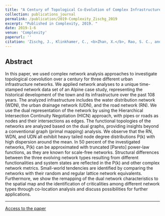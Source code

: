 ```yaml
---
title: "A Century of Topological Co-Evolution of Complex Infrastructure Networks in an Alpine City"
collection: publications_journal
permalink: /publication/2019-Complexity_Zischg_2019
excerpt: "Published in Complexity, 2019. "
date: 2019-1-6
venue: 'Complexity'
paperurl: ''
citation: 'Zischg, J., Klinkhamer, C., <b>Zhan, X.</b>, Rao, S. C., and Sitzenfrei, R., 2019. A Century of Topological Co-Evolution of Complex Infrastructure Networks in an Alpine City. <i>Complexity</i>, 2019, 2096749.'
---
```



Abstract
---
In this paper, we used complex network analysis approaches to investigate topological coevolution over a century for three different urban infrastructure networks. We applied network analyses to a unique time-stamped network data set of an Alpine case study, representing the historical development of the town and its infrastructure over the past 108 years. The analyzed infrastructure includes the water distribution network (WDN), the urban drainage network (UDN), and the road network (RN). We use the dual representation of the network by using the Hierarchical Intersection Continuity Negotiation (HICN) approach, with pipes or roads as nodes and their intersections as edges. The functional topologies of the networks are analyzed based on the dual graphs, providing insights beyond a conventional graph (primal mapping) analysis. We observe that the RN, WDN, and UDN all exhibit heavy tailed node degree distributions P(k) with high dispersion around the mean. In 50 percent of the investigated networks, P(k) can be approximated with truncated [Pareto] power-law functions, as they are known for scale-free networks. Structural differences between the three evolving network types resulting from different functionalities and system states are reflected in the P(k) and other complex network metrics. Small-world tendencies are identified by comparing the networks with their random and regular lattice network equivalents. Furthermore, we show the remapping of the dual network characteristics to the spatial map and the identification of criticalities among different network types through co-location analysis and discuss possibilities for further applications.

---
[Access to the paper](https://doi.org/10.1155/2019/2096749)

